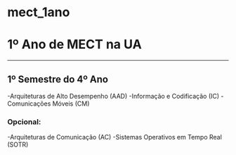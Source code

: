 # mect_1ano
# 1º Ano de MECT na UA
---
## 1º Semestre do 4º Ano
-Arquiteturas de Alto Desempenho (AAD)
-Informação e Codificação (IC) 
-Comunicações Móveis (CM) 
### Opcional:
-Arquiteturas de Comunicação (AC) 
-Sistemas Operativos em Tempo Real (SOTR)
